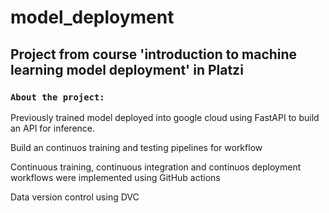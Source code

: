 # model_deployment

## Project from course 'introduction to machine learning model deployment' in Platzi

### `About the project:`
Previously trained model deployed into google cloud using FastAPI to build an API for inference. 

Build an continuos training and testing pipelines for workflow

Continuous training, continuous integration and continuos deployment workflows were implemented using GitHub actions 

Data version control using DVC


